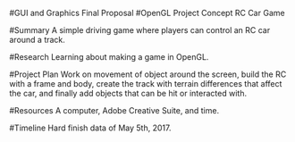 #GUI and Graphics Final Proposal 
#OpenGL Project Concept
RC Car Game

#Summary
A simple driving game where players can control an RC car around a track.

#Research
Learning about making a game in OpenGL.

#Project Plan
Work on movement of object around the screen, build the RC with a frame and body, create the track with terrain differences that affect the car, and finally add objects that can be hit or interacted with.

#Resources
A computer, Adobe Creative Suite, and time.

#Timeline
Hard finish data of May 5th, 2017.
